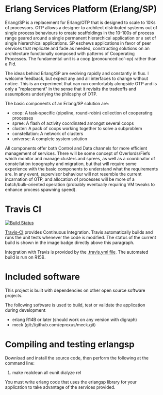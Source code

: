 Erlang Services Platform (Erlang/SP)
==================================

Erlang/SP is a replacement for Erlang/OTP that is designed to scale to 10Ks of processors. OTP allows a designer to architect distributed systems out of single process behaviours to create scaffoldings in the 10-100s of process range geared around a single permanent hierarchical application or a set of single hierarchical applications. SP eschews applications in favor of peer services that replicate and fade as needed, constructing solutions on an architecture functionally composed with patterns of Cooperating Processes. The fundamental unit is a coop (pronounced co'-op) rather than a Pid.

The ideas behind Erlang/SP are evolving rapidly and constantly in flux. I welcome feedback, but expect any and all interfaces to change without notice. This is an experiment that can run comfortably alongside OTP and is only a "replacement" in the sense that it revisits the tradeoffs and assumptions underlying the philosphy of OTP.

The basic components of an Erlang/SP solution are:

  * coop: A task-specific (pipeline, round-robin) collection of cooperating processes
  * spree: A flash of activity coordinated amongst several coops
  * cluster: A pack of coops working together to solve a subproblem
  * constellation: A network of clusters
  * universe: A complete system solution

All components offer both Control and Data channels for more efficient management of services. There will be some concept of Overlords/Fiefs which monitor and manage clusters and sprees, as well as a coordinator of constellation topography and migration, but that will require some experience with the basic components to understand what the requirements are. In any event, supervisor behaviour will not resemble the current incarnation of OTP, and allocation of processes will be more of a batch/bulk-oriented operation (probably eventually requiring VM tweaks to enhance process spawning speed).


Travis CI
=========

[![Build Status](http://travis-ci.org/duomark/erlangsp.png)](http://travis-ci.org/duomark/erlangsp])

[Travis-CI](http://about.travis-ci.org/) provides Continuous Integration. Travis automatically builds and runs the unit tests whenever the code is modified. The status of the current build is shown in the image badge directly above this paragraph.

Integration with Travis is provided by the [.travis.yml file](https://raw.github.com/duomark/erlangsp/master/.travis.yml). The automated build is run on R15B.

Included software
=================

This project is built with dependencies on other open source software projects.

The following software is used to build, test or validate the application during development:

  * erlang R14B or later (should work on any version with digraph)
  * meck (git://github.com/eproxus/meck.git)


Compiling and testing erlangsp
==============================

Download and install the source code, then perform the following at the command line:

  1. make realclean all eunit dialyze rel

You must write erlang code that uses the erlangsp library for your application to take advantage of the services provided.
